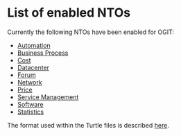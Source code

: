 List of enabled NTOs
====

Currently the following NTOs have been enabled for OGIT:

* [Automation](Automation)
* [Business Process](BusinessProcess)
* [Cost](Cost)
* [Datacenter](Datacenter)
* [Forum](Forum)
* [Network](Network)
* [Price](Price)
* [Service Management](ServiceManagement)
* [Software](Software)
* [Statistics](Statistics)

The format used within the Turtle files is described [here](https://github.com/arago/OGIT/wiki/OGIT-ontology-details).

